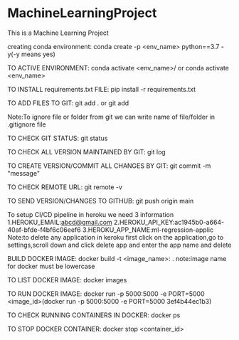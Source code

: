 # MachineLearningProject
This is a Machine Learning Project

creating conda environment:
conda create -p <env_name> python==3.7 -y(-y means yes)

TO ACTIVE ENVIRONMENT:
conda activate <env_name>/ or conda activate <env_name>

TO INSTALL requirements.txt FILE:
pip install -r requirements.txt

TO ADD FILES TO GIT:
git add . or git add <filename>

Note:To ignore file or folder from git we can write name of file/folder in .gitignore file

TO CHECK GIT STATUS:
git status

TO CHECK ALL VERSION MAINTAINED BY GIT:
git log

TO CREATE VERSION/COMMIT ALL CHANGES BY GIT:
git commit -m "message"

TO CHECK REMOTE URL:
git remote -v

TO SEND VERSION/CHANGES TO GITHUB:
git push origin main

To setup CI/CD pipeline in heroku we need 3 information
1.HEROKU_EMAIL:abcd@gmail.com
2.HEROKU_API_KEY:ac1945b0-a664-40af-bfde-f4bf6c06eef6
3.HEROKU_APP_NAME:ml-regression-applic
Note:to delete any application in keroku first click on the application,go to settings,scroll down and click delete app and enter the app name and delete

BUILD DOCKER IMAGE:
docker build -t <image_name>:<tagname> .
note:image name for docker must be lowercase

TO LIST DOCKER IMAGE:
docker images

TO RUN DOCKER IMAGE:
docker run -p 5000:5000 -e PORT=5000 <image_id>(docker run -p 5000:5000 -e PORT=5000 3ef4b44ec1b3)

TO CHECK RUNNING CONTAINERS IN DOCKER:
docker ps

TO STOP DOCKER CONTAINER:
docker stop <container_id>
